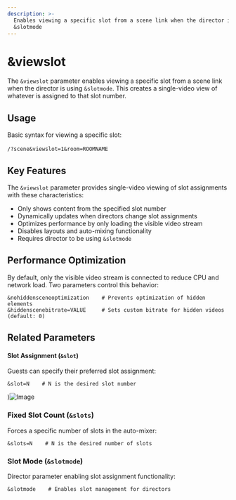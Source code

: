 ```yaml
---
description: >-
  Enables viewing a specific slot from a scene link when the director is using
  &slotmode
---
```


# \&viewslot

The `&viewslot` parameter enables viewing a specific slot from a scene link when the director is using `&slotmode`. This creates a single-video view of whatever is assigned to that slot number.

## Usage

Basic syntax for viewing a specific slot:\
\
`/?scene&viewslot=1&room=ROOMNAME`

## Key Features

The `&viewslot` parameter provides single-video viewing of slot assignments with these characteristics:

* Only shows content from the specified slot number
* Dynamically updates when directors change slot assignments
* Optimizes performance by only loading the visible video stream
* Disables layouts and auto-mixing functionality
* Requires director to be using `&slotmode`

## Performance Optimization

By default, only the visible video stream is connected to reduce CPU and network load. Two parameters control this behavior:

```
&nohiddensceneoptimization    # Prevents optimization of hidden elements
&hiddenscenebitrate=VALUE     # Sets custom bitrate for hidden videos (default: 0)
```

## Related Parameters

#### Slot Assignment (`&slot`)

Guests can specify their preferred slot assignment:

```
&slot=N    # N is the desired slot number
```

)![Image](https://media.discordapp.net/attachments/701232125831151697/1223142944123654144/image.png?ex=67b6bea2\&is=67b56d22\&hm=2f2e9443ff8abdf9fd04d6823c71300e91499b0f764274fc8dec9eaa6bdebd4a&=\&format=webp\&quality=lossless\&width=486\&height=257)

### Fixed Slot Count (`&slots`)

Forces a specific number of slots in the auto-mixer:

```
&slots=N    # N is the desired number of slots
```

### Slot Mode (`&slotmode`)

Director parameter enabling slot assignment functionality:

```
&slotmode    # Enables slot management for directors
```
